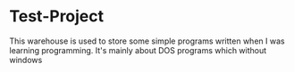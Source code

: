# Test-Project
This warehouse is used to store some simple programs written when I was learning programming. It's mainly about DOS programs which without windows 
